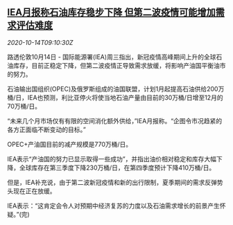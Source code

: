 <!--1602667393000-->
[IEA月报称石油库存稳步下降 但第二波疫情可能增加需求评估难度](https://cn.reuters.com/article/iea-oil-demand-inventory-covid-1014-idCNKBS26Z16K)
------

<div><i>2020-10-14T09:10:30Z</i></div><p>路透伦敦10月14日 - 国际能源署(IEA)周三指出，新冠疫情高峰期间上升的全球石油库存，目前正稳定下降，但第二波疫情正导致需求放缓，将影响产油国平衡油市的努力。</p><p>石油输出国组织(OPEC)及俄罗斯组成的油国联盟，计划1月起提高石油供给200万桶/日，IEA也预测，利比亚停火将使当地石油产量由目前的30万桶/日增至12月的70万桶/日。</p><p>“未来几个月市场仅有有限的空间消化额外供给，”IEA月报称。“企图令市况趋紧的各方正面临不断变动的目标。”</p><p>OPEC+产油国目前的减产规模是770万桶/日。</p><p>IEA表示“产油国的努力已显示取得一些成功”，并指出油价相对稳定和库存大幅下降，全球库存在第三季度下降230万桶/日，在第四季度预计下降410万桶/日。</p><p>但是，IEA补充说，由于第二波新冠疫情和新的出行限制，夏季期间的需求反弹势头现在正在放缓。</p><p>IEA表示：“这肯定会令人对预期中经济复苏的力度以及石油需求增长的前景产生怀疑。”(完)</p>
